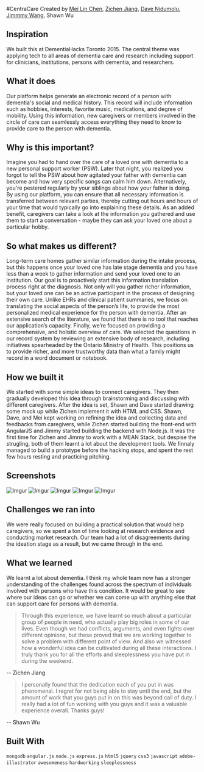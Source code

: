 #CentraCare
Created by [Mei Lin Chen](https://github.com/Mei-Lin-Chen), [Zichen Jiang](http://alicj.github.io), [Dave Nidumolu](https://github.com/dnidumolu), [Jimmmy Wang](http://jimicy.com), Shawn Wu

Inspiration
--
We built this at DementiaHacks Toronto 2015. The central theme was applying tech to all areas of dementia care and research including support for clinicians, institutions, persons with dementia, and researchers.

What it does
--
Our platform helps generate an electronic record of a person with dementia's social and medical history. This record will include information such as hobbies, interests, favorite music, medications, and degree of mobility. Using this information, new caregivers or members involved in the circle of care can seamlessly access everything they need to know to provide care to the person with dementia.

Why is this important?
--
Imagine you had to hand over the care of a loved one with dementia to a new personal support worker (PSW). Later that night, you realized you forgot to tell the PSW about how agitated your father with dementia can become and how very specific songs can calm him down. Alternatively, you're pestered regularly by your siblings about how your father is doing. By using our platform, you can ensure that all necessary information is transferred between relevant parties, thereby cutting out hours and hours of your time that would typically go into explaining these details. As an added benefit, caregivers can take a look at the information you gathered and use them to start a conversation - maybe they can ask your loved one about a particular hobby.

So what makes us different?
--
Long-term care homes gather similar information during the intake process, but this happens once your loved one has late stage dementia and you have less than a week to gather information and send your loved one to an institution. Our goal is to proactively start this information translation process right at the diagnosis. Not only will you gather richer information, but your loved one can be an active participant in the process of designing their own care. Unlike EHRs and clinical patient summaries, we focus on translating the social aspects of the person’s life, to provide the most personalized medical experience for the person with dementia. After an extensive search of the literature, we found that there is no tool that reaches our application’s capacity. Finally, we’re focused on providing a comprehensive, and holistic overview of care. We selected the questions in our record system by reviewing an extensive body of research, including initiatives spearheaded by the Ontario Ministry of Health. This positions us to provide richer, and more trustworthy data than what a family might record in a word document or notebook.

How we built it
--
We started with some simple ideas to connect caregivers. They then gradually developed this idea through brainstorming and discussing with different caregivers. After the idea is set, Shawn and Dave started drawing some mock up while Zichen implement it with HTML and CSS. Shawn, Dave, and Mei kept working on refining the idea and collecting data and feedbacks from caregivers, while Zichen started building the front-end with AngularJS and Jimmy started building the backend with Node.js. It was the first time for Zichen and Jimmy to work with a MEAN Stack, but despise the strugling, both of them learnt a lot about the development tools. We finnaly managed to build a prototype before the hacking stops, and spent the rest few hours resting and practicing pitching.

Screenshots
--
![Imgur](http://i.imgur.com/FjSvYOy.png)
![Imgur](http://i.imgur.com/ciCR4Se.png)
![Imgur](http://i.imgur.com/znRwnJK.png)
![Imgur](http://i.imgur.com/2PWos1N.png)
![Imgur](http://i.imgur.com/z84NPCm.png)

Challenges we ran into
--
We were really focused on building a practical solution that would help caregivers, so we spent a ton of time looking at research evidence and conducting market research. Our team had a lot of disagreements during the ideation stage as a result, but we came through in the end.

What we learned
--
We learnt a lot about dementia. I think my whole team now has a stronger understanding of the challenges found across the spectrum of individuals involved with persons who have this condition. It would be great to see where our ideas can go or whether we can come up with anything else that can support care for persons with dementia.

>Through this experience, we have learnt so much about a particular group of people in need, who actually play big roles in some of our lives. Even though we had conflicts, arguments, and even fights over different opinions, but these proved that we are working together to solve a problem with different point of view. And also we witnessed how a wonderful idea can be cultivated during all these interactions. I truly thank you for all the efforts and sleeplessness you have put in during the weekend.

-- Zichen Jiang

>I personally found that the dedication each of you put in was phenomenal. I regret for not being able to stay until the end, but the amount of work that you guys put in on this was beyond call of duty. I really had a lot of fun working with you guys and it was a valuable experience overall. Thanks guys!

-- Shawn Wu

Built With
--
`mongodb`
`angular.js`
`node.js`
`express.js`
`html5`
`jquery`
`css3`
`javascript`
`adobe-illustrator`
`awesomeness`
`hardworking`
`sleeplessness`
